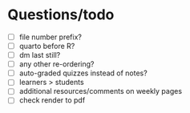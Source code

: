 
# Questions/todo

* [ ] file number prefix?
* [ ] quarto before R?
* [ ] dm last still? 
* [ ] any other re-ordering? 
* [ ] auto-graded quizzes instead of notes? 
* [ ] learners > students
* [ ] additional resources/comments on weekly pages
* [ ] check render to pdf
